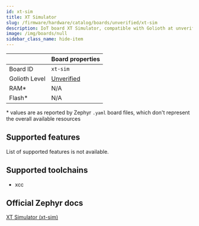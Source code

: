 ```yaml
---
id: xt-sim
title: XT Simulator
slug: /firmware/hardware/catalog/boards/unverified/xt-sim
description: IoT board XT Simulator, compatible with Golioth at unverified level.
image: /img/boards/null
sidebar_class_name: hide-item
---
```


[//]: # (This is an auto-generated file, do not edit! Changes to it will be lost upon re-generation)



|                | Board properties     |
| -------------  | -------------------- |
| Board ID       | `xt-sim` |
| Golioth Level  | [Unverified](/firmware/hardware#unverified-boards) |
| RAM*           | N/A |
| Flash*         | N/A |

\* values are as reported by Zephyr `.yaml` board files, which don't represent the overall available resources



## Supported features

List of supported features is not available.

## Supported toolchains

* xcc

## Official Zephyr docs

[XT Simulator (xt-sim)](https://docs.zephyrproject.org/latest/boards/cdns/xt-sim/doc/index.html)
